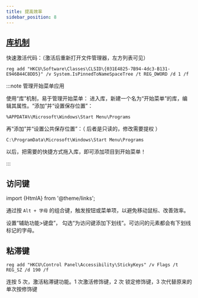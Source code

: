 ```yaml
---
title: 提高效率
sidebar_position: 8
---
```


## [库机制](https://sspai.com/post/41297)

快速激活代码：（激活后重新打开文件管理器，左方列表可见）

    reg add "HKCU\Software\Classes\CLSID\{031E4825-7B94-4dc3-B131-E946B44C8DD5}" /v System.IsPinnedToNameSpaceTree /t REG_DWORD /d 1 /f

:::note 管理开始菜单应用

使用“库”机制，易于管理开始菜单：
进入库，新建一个名为“开始菜单”的库，编辑其属性。“添加”并“设置保存位置”：

    %APPDATA%\Microsoft\Windows\Start Menu\Programs

再“添加”并“设置公共保存位置”：（ 后者是只读的，修改需要提权 ）

    C:\ProgramData\Microsoft\Windows\Start Menu\Programs

以后，把需要的快捷方式拖入库，即可添加项目到开始菜单！

:::

## 访问键

import {HtmlA} from '@theme/links';

通过按 `Alt + 字母` 的组合键，触发按钮或菜单项，以避免移动鼠标、改善效率。

<HtmlA href="ms-settings:easeofaccess-keyboard">设置“辅助功能>键盘”</HtmlA>，
勾选“为访问键添加下划线”。可访问的元素都会有下划线标记的字母。

## 粘滞键

    reg add "HKCU\Control Panel\Accessibility\StickyKeys" /v Flags /t REG_SZ /d 190 /f

连按 5 次，激活粘滞键功能。1 次激活修饰键，2 次 锁定修饰键，3 次代替原来的单次按修饰键
